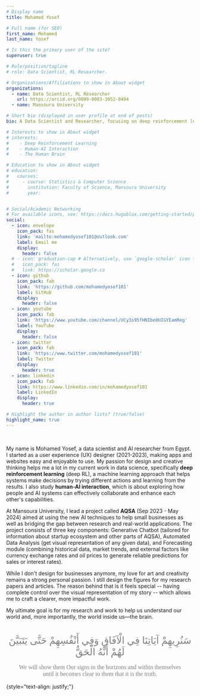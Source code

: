 ```yaml
---
# Display name
title: Mohamed Yosef

# Full name (for SEO)
first_name: Mohamed
last_name: Yosef

# Is this the primary user of the site?
superuser: true

# Role/position/tagline
# role: Data Scientist, RL Researcher.

# Organizations/Affiliations to show in About widget
organizations:
  - name: Data Scientist, RL Researcher
    url: https://orcid.org/0009-0003-3052-8404
  - name: Mansoura University

# Short bio (displayed in user profile at end of posts)
bio: A Data Scientist and Researcher, focusing on deep reinforcement learning and human-AI interaction.

# Interests to show in About widget
# interests:
#    - Deep Reinforcement Learning
#    - Human-AI Interaction
#    - The Human Brain 

# Education to show in About widget
# education:
#   courses:
#     - course: Statistics & Computer Science
#       institution: Faculty of Science, Mansoura University
#       year: 


# Social/Academic Networking
# For available icons, see: https://docs.hugoblox.com/getting-started/page-builder/#icons
social:
  - icon: envelope
    icon_pack: fas
    link: 'mailto:mohamedyosef101@outlook.com'
    label: Email me
    display: 
      header: false
  # - icon: graduation-cap # Alternatively, use `google-scholar` icon from `ai` icon pack
  #   icon_pack: fas
  #   link: https://scholar.google.co
  - icon: github
    icon_pack: fab
    link: 'https://github.com/mohamedyosef101'
    label: GitHub
    display:
      header: false
  - icon: youtube
    icon_pack: fab
    link: 'https://www.youtube.com/channel/UCy3s95fHNIbeOUIGYEamReg'
    label: YouTube 
    display: 
      header: false
  - icon: twitter
    icon_pack: fab
    link: 'https://www.twitter.com/mohamedyosef101'
    label: Twitter
    display: 
      header: true
  - icon: linkedin
    icon_pack: fab
    link: https://www.linkedin.com/in/mohamedyosef101
    label: LinkedIn
    display: 
      header: true

# Highlight the author in author lists? (true/false)
highlight_name: true
---
```


<br>

My name is Mohamed Yosef, a data scientist and AI researcher from Egypt. I started as a user experience (UX) designer (2021-2023), making apps and websites easy and enjoyable to use. My passion for design and creative thinking helps me a lot in my current work in data science, specifically  **deep reinforcement learning** (deep RL), a machine learning approach that helps systems make decisions by trying different actions and learning from the results. I also study **human-AI interaction**, which is about exploring how people and AI systems can effectively collaborate and enhance each other's capabilities. 

At Mansoura University, I lead a project called **AQSA** (Sep 2023 - May 2024) aimed at using the new AI techniques to help small businesses as well as bridging the gap between research and real-world applications. The project consists of three key components: Generative Chatbot (tailored for information about startup ecosystem and other parts of AQSA), Automated Data Analysis (get visual representation of any given data), and Forecasting module (combining historical data, market trends, and external factors like currency exchange rates and oil prices to generate reliable predictions for sales or interest rates).

While I don't design for businesses anymore, my love for art and creativity remains a strong personal passion. I still design the figures for my research papers and articles. The reason behind that is it feels special -- having complete control over the visual representation of my story -- which allows me to craft a clearer, more impactful work.

My ultimate goal is for my research and work to help us understand our world and, more importantly, the world inside us—the brain.

<div align="center" 
style="padding-top: 1em;
font-family:Droid Arabic Naskh, san-serif;
font-size:26px;
color: gray;"
>
سَنُرِيهِمْ آيَاتِنَا فِي الْآفَاقِ وَفِي أَنْفُسِهِمْ حَتَّى يَتَبَيَّنَ لَهُمْ أَنَّهُ الْحَقُّ

<p style="font-size:16px">We will show them Our signs in the horizons and within themselves <br> until it becomes clear to them that it is the truth.</p>
</div>

{style="text-align: justify;"}
